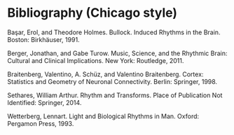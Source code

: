 # Bibliography (Chicago style)

Başar, Erol, and Theodore Holmes. Bullock. Induced Rhythms in the Brain. Boston: Birkhäuser, 1991.

Berger, Jonathan, and Gabe Turow. Music, Science, and the Rhythmic Brain: Cultural and Clinical Implications. New York: Routledge, 2011.

 Braitenberg, Valentino, A. Schüz, and Valentino Braitenberg. Cortex: Statistics and Geometry of Neuronal Connectivity. Berlin: Springer, 1998.

 Sethares, William Arthur. Rhythm and Transforms. Place of Publication Not Identified: Springer, 2014.

 Wetterberg, Lennart. Light and Biological Rhythms in Man. Oxford: Pergamon Press, 1993.
